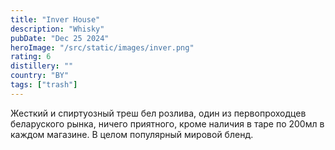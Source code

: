 ```yaml
---
title: "Inver House"
description: "Whisky"
pubDate: "Dec 25 2024"
heroImage: "/src/static/images/inver.png"
rating: 6
distillery: ""
country: "BY"
tags: ["trash"]
---
```


Жесткий и спиртуозный треш бел розлива, один из первопроходцев беларуского рынка, ничего приятного, кроме наличия в таре по 200мл в каждом магазине. В целом популярный мировой бленд.
